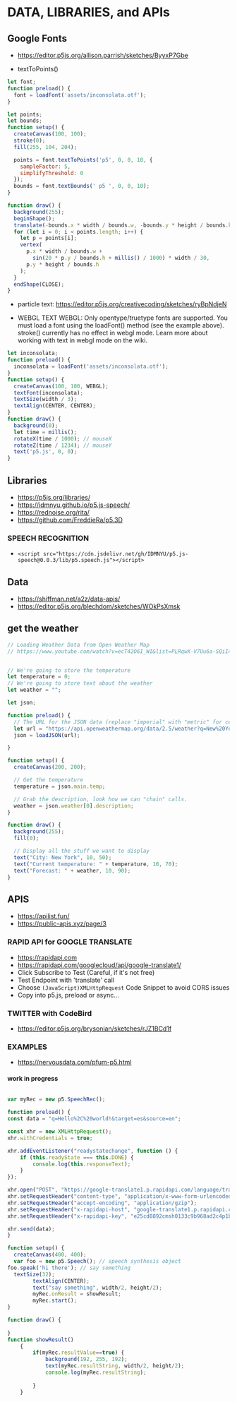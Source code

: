 # DATA, LIBRARIES, and APIs

## Google Fonts
* https://editor.p5js.org/allison.parrish/sketches/ByyxP7Gbe

* textToPoints()
```js
let font;
function preload() {
  font = loadFont('assets/inconsolata.otf');
}

let points;
let bounds;
function setup() {
  createCanvas(100, 100);
  stroke(0);
  fill(255, 104, 204);

  points = font.textToPoints('p5', 0, 0, 10, {
    sampleFactor: 5,
    simplifyThreshold: 0
  });
  bounds = font.textBounds(' p5 ', 0, 0, 10);
}

function draw() {
  background(255);
  beginShape();
  translate(-bounds.x * width / bounds.w, -bounds.y * height / bounds.h);
  for (let i = 0; i < points.length; i++) {
    let p = points[i];
    vertex(
      p.x * width / bounds.w +
        sin(20 * p.y / bounds.h + millis() / 1000) * width / 30,
      p.y * height / bounds.h
    );
  }
  endShape(CLOSE);
}
```
* particle text: https://editor.p5js.org/creativecoding/sketches/ryBpNdjeN

* WEBGL TEXT
WEBGL: Only opentype/truetype fonts are supported. You must load a font using the loadFont() method (see the example above). stroke() currently has no effect in webgl mode. Learn more about working with text in webgl mode on the wiki.

```js
let inconsolata;
function preload() {
  inconsolata = loadFont('assets/inconsolata.otf');
}
function setup() {
  createCanvas(100, 100, WEBGL);
  textFont(inconsolata);
  textSize(width / 3);
  textAlign(CENTER, CENTER);
}
function draw() {
  background(0);
  let time = millis();
  rotateX(time / 1000); // mouseX
  rotateZ(time / 1234); // mouseY
  text('p5.js', 0, 0);
}
```


## Libraries
* https://p5js.org/libraries/
* https://idmnyu.github.io/p5.js-speech/
* https://rednoise.org/rita/
* https://github.com/FreddieRa/p5.3D

### SPEECH RECOGNITION
* `<script src="https://cdn.jsdelivr.net/gh/IDMNYU/p5.js-speech@0.0.3/lib/p5.speech.js"></script>`


## Data
* https://shiffman.net/a2z/data-apis/
* https://editor.p5js.org/blechdom/sketches/WOkPsXmsk

## get the weather
```js
// Loading Weather Data from Open Weather Map
// https://www.youtube.com/watch?v=ecT42O6I_WI&list=PLRqwX-V7Uu6a-SQiI4RtIwuOrLJGnel0r&index=6&t=0s


// We're going to store the temperature
let temperature = 0;
// We're going to store text about the weather
let weather = "";

let json;

function preload() {
  // The URL for the JSON data (replace "imperial" with "metric" for celsius)
  let url = "https://api.openweathermap.org/data/2.5/weather?q=New%20York&units=imperial&APPID=e812164ca05ed9e0344b89ebe273c141";
  json = loadJSON(url);

}

function setup() {
  createCanvas(200, 200);

  // Get the temperature
  temperature = json.main.temp;

  // Grab the description, look how we can "chain" calls.
  weather = json.weather[0].description;
}

function draw() {
  background(255);
  fill(0);

  // Display all the stuff we want to display
  text("City: New York", 10, 50);
  text("Current temperature: " + temperature, 10, 70);
  text("Forecast: " + weather, 10, 90);
}
```

## APIS
* https://apilist.fun/
* https://public-apis.xyz/page/3

### RAPID API for GOOGLE TRANSLATE
* https://rapidapi.com
* https://rapidapi.com/googlecloud/api/google-translate1/
* Click Subscribe to Test (Careful, if it's not free)
* Test Endpoint with 'translate' call
* Choose `(JavaScript)XMLHttpRequest` Code Snippet to avoid CORS issues
* Copy into p5.js, preload or async...



### TWITTER with CodeBird
* https://editor.p5js.org/brysonian/sketches/rJZ1BCd1f

### EXAMPLES

* https://nervousdata.com/pfum-p5.html

#### work in progress
```js

var myRec = new p5.SpeechRec();

function preload() {
const data = "q=Hello%2C%20world!&target=es&source=en";

const xhr = new XMLHttpRequest();
xhr.withCredentials = true;

xhr.addEventListener("readystatechange", function () {
	if (this.readyState === this.DONE) {
		console.log(this.responseText);
	}
});

xhr.open("POST", "https://google-translate1.p.rapidapi.com/language/translate/v2");
xhr.setRequestHeader("content-type", "application/x-www-form-urlencoded");
xhr.setRequestHeader("accept-encoding", "application/gzip");
xhr.setRequestHeader("x-rapidapi-host", "google-translate1.p.rapidapi.com");
xhr.setRequestHeader("x-rapidapi-key", "e25cd8892cmsh0133c9b968ad2c4p1be3fejsn75573dfc61c2");

xhr.send(data);
}

function setup() {
  createCanvas(400, 400);
  var foo = new p5.Speech(); // speech synthesis object
foo.speak('hi there'); // say something
  textSize(32);
		textAlign(CENTER);
		text("say something", width/2, height/2);
		myRec.onResult = showResult;
		myRec.start();
}

function draw() {
  
}
function showResult()
	{
		if(myRec.resultValue==true) {
			background(192, 255, 192);
			text(myRec.resultString, width/2, height/2);
			console.log(myRec.resultString);
          
		}
	}
```